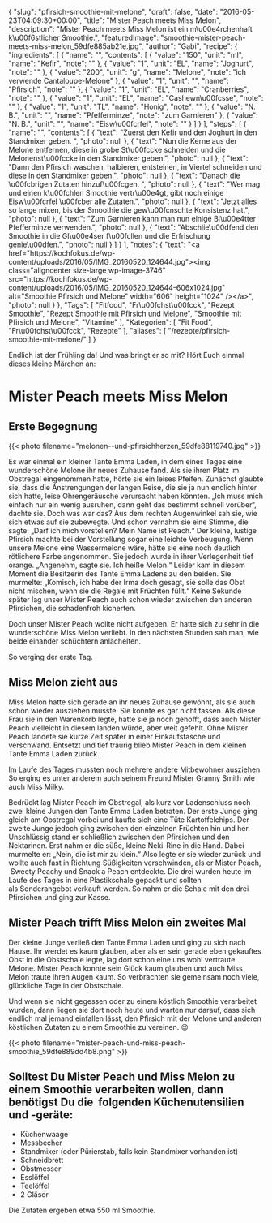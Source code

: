 {
    "slug": "pfirsich-smoothie-mit-melone",
    "draft": false,
    "date": "2016-05-23T04:09:30+00:00",
    "title": "Mister Peach meets Miss Melon",
    "description": "Mister Peach meets Miss Melon ist ein m\u00e4rchenhaft k\u00f6stlicher Smoothie.",
    "featuredImage": "smoothie-mister-peach-meets-miss-melon_59dfe885ab21e.jpg",
    "author": "Gabi",
    "recipe": {
        "ingredients": [
            {
                "name": "",
                "contents": [
                    {
                        "value": "150",
                        "unit": "ml",
                        "name": "Kefir",
                        "note": ""
                    },
                    {
                        "value": "1",
                        "unit": "EL",
                        "name": "Joghurt",
                        "note": ""
                    },
                    {
                        "value": "200",
                        "unit": "g",
                        "name": "Melone",
                        "note": "ich verwende Cantaloupe-Melone"
                    },
                    {
                        "value": "1",
                        "unit": "",
                        "name": "Pfirsich",
                        "note": ""
                    },
                    {
                        "value": "1",
                        "unit": "EL",
                        "name": "Cranberries",
                        "note": ""
                    },
                    {
                        "value": "1",
                        "unit": "EL",
                        "name": "Cashewn\u00fcsse",
                        "note": ""
                    },
                    {
                        "value": "1",
                        "unit": "TL",
                        "name": "Honig",
                        "note": ""
                    },
                    {
                        "value": "N. B.",
                        "unit": "",
                        "name": "Pfefferminze",
                        "note": "zum Garnieren"
                    },
                    {
                        "value": "N. B.",
                        "unit": "",
                        "name": "Eisw\u00fcrfel",
                        "note": ""
                    }
                ]
            }
        ],
        "steps": [
            {
                "name": "",
                "contents": [
                    {
                        "text": "Zuerst den Kefir und den Joghurt in den Standmixer geben. ",
                        "photo": null
                    },
                    {
                        "text": "Nun die Kerne aus der Melone entfernen, diese in grobe St\u00fccke schneiden und die Melonenst\u00fccke in den Standmixer geben.",
                        "photo": null
                    },
                    {
                        "text": "Dann den Pfirsich waschen, halbieren, entsteinen, in Viertel schneiden und diese in den Standmixer geben.",
                        "photo": null
                    },
                    {
                        "text": "Danach die \u00fcbrigen Zutaten hinzuf\u00fcgen. ",
                        "photo": null
                    },
                    {
                        "text": "Wer mag und einen k\u00fchlen Smoothie vertr\u00e4gt, gibt noch einige Eisw\u00fcrfel \u00fcber alle Zutaten.",
                        "photo": null
                    },
                    {
                        "text": "Jetzt alles so lange mixen, bis der Smoothie die gew\u00fcnschte Konsistenz hat.",
                        "photo": null
                    },
                    {
                        "text": "Zum Garnieren kann man nun einige Bl\u00e4tter Pfefferminze verwenden.",
                        "photo": null
                    },
                    {
                        "text": "Abschlie\u00dfend den Smoothie in die Gl\u00e4ser f\u00fcllen und die Erfrischung genie\u00dfen.",
                        "photo": null
                    }
                ]
            }
        ],
        "notes": {
            "text": "<a href=\"https:\/\/kochfokus.de\/wp-content\/uploads\/2016\/05\/IMG_20160520_124644.jpg\"><img class=\"aligncenter size-large wp-image-3746\" src=\"https:\/\/kochfokus.de\/wp-content\/uploads\/2016\/05\/IMG_20160520_124644-606x1024.jpg\" alt=\"Smoothie Pfirsich und Melone\" width=\"606\" height=\"1024\" \/><\/a>",
            "photo": null
        }
    },
    "Tags": [
        "Fitfood",
        "Fr\u00fchst\u00fcck",
        "Rezept Smoothie",
        "Rezept Smoothie mit Pfirsich und Melone",
        "Smoothie mit Pfirsich und Melone",
        "Vitamine"
    ],
    "Kategorien": [
        "Fit Food",
        "Fr\u00fchst\u00fcck",
        "Rezepte"
    ],
    "aliases": [
        "\/rezepte\/pfirsich-smoothie-mit-melone\/"
    ]
}

Endlich ist der Frühling da! Und was bringt er so mit? Hört Euch einmal dieses kleine Märchen an:

# Mister Peach meets Miss Melon

## Erste Begegnung

{{< photo filename="melonen--und-pfirsichherzen_59dfe88119740.jpg" >}}

Es war einmal ein kleiner Tante Emma Laden, in dem eines Tages eine wunderschöne Melone ihr neues Zuhause fand. Als sie ihren Platz im Obstregal eingenommen hatte, hörte sie ein leises Pfeifen. Zunächst glaubte sie, dass die Anstrengungen der langen Reise, die sie ja nun endlich hinter sich hatte, leise Ohrengeräusche verursacht haben könnten. &#8222;Ich muss mich einfach nur ein wenig ausruhen, dann geht das bestimmt schnell vorüber&#8220;, dachte sie. Doch was war das? Aus dem rechten Augenwinkel sah sie, wie sich etwas auf sie zubewegte. Und schon vernahm sie eine Stimme, die sagte: &#8222;Darf ich mich vorstellen? Mein Name ist Peach.&#8220; Der kleine, lustige Pfirsich machte bei der Vorstellung sogar eine leichte Verbeugung. Wenn unsere Melone eine Wassermelone wäre, hätte sie eine noch deutlich rötlichere Farbe angenommen. Sie jedoch wurde in ihrer Verlegenheit tief orange. &#8222;Angenehm, sagte sie. Ich heiße Melon.&#8220; Leider kam in diesem Moment die Besitzerin des Tante Emma Ladens zu den beiden. Sie murmelte: &#8222;Komisch, ich habe der Irma doch gesagt, sie solle das Obst nicht mischen, wenn sie die Regale mit Früchten füllt.&#8220; Keine Sekunde später lag unser Mister Peach auch schon wieder zwischen den anderen Pfirsichen, die schadenfroh kicherten.

Doch unser Mister Peach wollte nicht aufgeben. Er hatte sich zu sehr in die wunderschöne Miss Melon verliebt. In den nächsten Stunden sah man, wie beide einander schüchtern anlächelten.

So verging der erste Tag.

## Miss Melon zieht aus

Miss Melon hatte sich gerade an ihr neues Zuhause gewöhnt, als sie auch schon wieder ausziehen musste. Sie konnte es gar nicht fassen. Als diese Frau sie in den Warenkorb legte, hatte sie ja noch gehofft, dass auch Mister Peach vielleicht in diesem landen würde, aber weit gefehlt. Ohne Mister Peach landete sie kurze Zeit später in einer Einkaufstasche und verschwand. Entsetzt und tief traurig blieb Mister Peach in dem kleinen Tante Emma Laden zurück.

Im Laufe des Tages mussten noch mehrere andere Mitbewohner ausziehen. So erging es unter anderem auch seinem Freund Mister Granny Smith wie auch Miss Milky.

Bedrückt lag Mister Peach im Obstregal, als kurz vor Ladenschluss noch zwei kleine Jungen den Tante Emma Laden betraten. Der erste Junge ging gleich am Obstregal vorbei und kaufte sich eine Tüte Kartoffelchips. Der zweite Junge jedoch ging zwischen den einzelnen Früchten hin und her. Unschlüssig stand er schließlich zwischen den Pfirsichen und den Nektarinen. Erst nahm er die süße, kleine Neki-Rine in die Hand. Dabei murmelte er: &#8222;Nein, die ist mir zu klein.&#8220; Also legte er sie wieder zurück und wollte auch fast in Richtung Süßigkeiten verschwinden, als er Mister Peach,  Sweety Peachy und Snack a Peach entdeckte. Die drei wurden heute im Laufe des Tages in eine Plastikschale gepackt und sollten als Sonderangebot verkauft werden. So nahm er die Schale mit den drei Pfirsichen und ging zur Kasse.

## Mister Peach trifft Miss Melon ein zweites Mal

Der kleine Junge verließ den Tante Emma Laden und ging zu sich nach Hause. Ihr werdet es kaum glauben, aber als er sein gerade eben gekauftes Obst in die Obstschale legte, lag dort schon eine uns wohl vertraute Melone. Mister Peach konnte sein Glück kaum glauben und auch Miss Melon traute ihren Augen kaum. So verbrachten sie gemeinsam noch viele, glückliche Tage in der Obstschale.

Und wenn sie nicht gegessen oder zu einem köstlich Smoothie verarbeitet wurden, dann liegen sie dort noch heute und warten nur darauf, dass sich endlich mal jemand einfallen lässt, den Pfirsich mit der Melone und anderen köstlichen Zutaten zu einem Smoothie zu vereinen. &#x1f609;

{{< photo filename="mister-peach-und-miss-peach-smoothie_59dfe889dd4b8.png" >}}

## Solltest Du Mister Peach und Miss Melon zu einem Smoothie verarbeiten wollen, dann benötigst Du die  folgenden Küchenutensilien und -geräte:

 * Küchenwaage
 * Messbecher
 * Standmixer (oder Pürierstab, falls kein Standmixer vorhanden ist)
 * Schneidbrett
 * Obstmesser
 * Esslöffel
 * Teelöffel
 * 2 Gläser

Die Zutaten ergeben etwa 550 ml Smoothie.